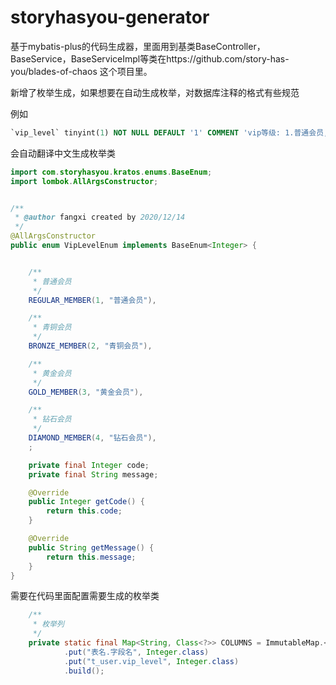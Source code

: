 # storyhasyou-generator

基于mybatis-plus的代码生成器，里面用到基类BaseController，BaseService，BaseServiceImpl等类在https://github.com/story-has-you/blades-of-chaos   这个项目里。



新增了枚举生成，如果想要在自动生成枚举，对数据库注释的格式有些规范

例如

```sql
`vip_level` tinyint(1) NOT NULL DEFAULT '1' COMMENT 'vip等级: 1.普通会员, 2.青铜会员, 3.黄金会员, 4.钻石会员',
```

会自动翻译中文生成枚举类

```java
import com.storyhasyou.kratos.enums.BaseEnum;
import lombok.AllArgsConstructor;


/**
 * @author fangxi created by 2020/12/14
 */
@AllArgsConstructor
public enum VipLevelEnum implements BaseEnum<Integer> {


    /**
     * 普通会员
     */
    REGULAR_MEMBER(1, "普通会员"),

    /**
     * 青铜会员
     */
    BRONZE_MEMBER(2, "青铜会员"),

    /**
     * 黄金会员
     */
    GOLD_MEMBER(3, "黄金会员"),

    /**
     * 钻石会员
     */
    DIAMOND_MEMBER(4, "钻石会员"),
    ;

    private final Integer code;
    private final String message;

    @Override
    public Integer getCode() {
        return this.code;
    }

    @Override
    public String getMessage() {
        return this.message;
    }
}
```



需要在代码里面配置需要生成的枚举类

```java
    /**
     * 枚举列
     */
    private static final Map<String, Class<?>> COLUMNS = ImmutableMap.<String, Class<?>>builder()
            .put("表名.字段名", Integer.class)
            .put("t_user.vip_level", Integer.class)
            .build();
```

